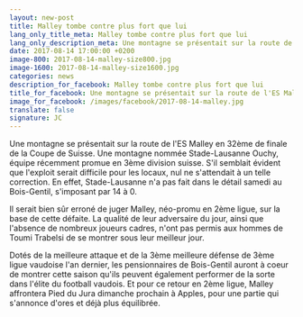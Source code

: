 ```yaml
---
layout: new-post
title: Malley tombe contre plus fort que lui
lang_only_title_meta: Malley tombe contre plus fort que lui 
lang_only_description_meta: Une montagne se présentait sur la route de l'ES Malley en 32ème de finale de la Coupe de Suisse. général du site amélioré.
date: 2017-08-14 17:00:00 +0200
image-800: 2017-08-14-malley-size800.jpg
image-1600: 2017-08-14-malley-size1600.jpg
categories: news
description_for_facebook: Malley tombe contre plus fort que lui 
title_for_facebook: Une montagne se présentait sur la route de l'ES Malley en 32ème de finale de la Coupe de Suisse. général du site amélioré.
image_for_facebook: /images/facebook/2017-08-14-malley.jpg
translate: false
signature: JC
---
```

Une montagne se présentait sur la route de l'ES Malley en 32ème de finale de la Coupe de Suisse. Une montagne nommée Stade-Lausanne Ouchy, équipe récemment promue en 3ème division suisse. 
S'il semblait évident que l'exploit serait difficile pour les locaux, nul ne s'attendait à un telle correction. En effet, Stade-Lausanne n'a pas fait dans le détail samedi au Bois-Gentil, s'imposant par 14 à 0. 

Il serait bien sûr erroné de juger Malley, néo-promu en 2ème ligue, sur la base de cette défaite. La qualité de leur adversaire du jour, ainsi que l'absence de nombreux joueurs cadres, n'ont pas permis aux hommes de Toumi Trabelsi de se montrer sous leur meilleur jour. 

Dotés de la meilleure attaque et de la 3ème meilleure défense de 3ème ligue vaudoise l'an dernier, les pensionnaires de Bois-Gentil auront à coeur de montrer cette saison qu'ils peuvent également performer de la sorte dans l'élite du football vaudois. Et pour ce retour en 2ème ligue, Malley affrontera Pied du Jura dimanche prochain à Apples, pour une partie qui s'annonce d'ores et déjà plus équilibrée. 